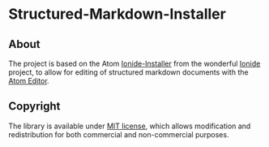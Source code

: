 # Structured-Markdown-Installer

## About

The project is based on the Atom [Ionide-Installer](https://github.com/ionide/ionide-installer) from the wonderful [Ionide](https://github.com/ionide) project, to allow for editing of structured markdown documents with the [Atom Editor](https://github.com/atom).

## Copyright

The library is available under [MIT license](https://github.com/ionide/ionide-installer/blob/master/LICENSE.md), which allows modification and
redistribution for both commercial and non-commercial purposes.

